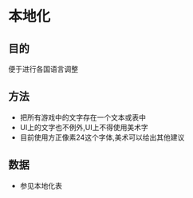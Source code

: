 本地化
======

目的
----

便于进行各国语言调整

方法
----

-	把所有游戏中的文字存在一个文本或表中
-	UI上的文字也不例外,UI上不得使用美术字
-	目前使用方正像素24这个字体,美术可以给出其他建议

数据
----

-	参见本地化表
